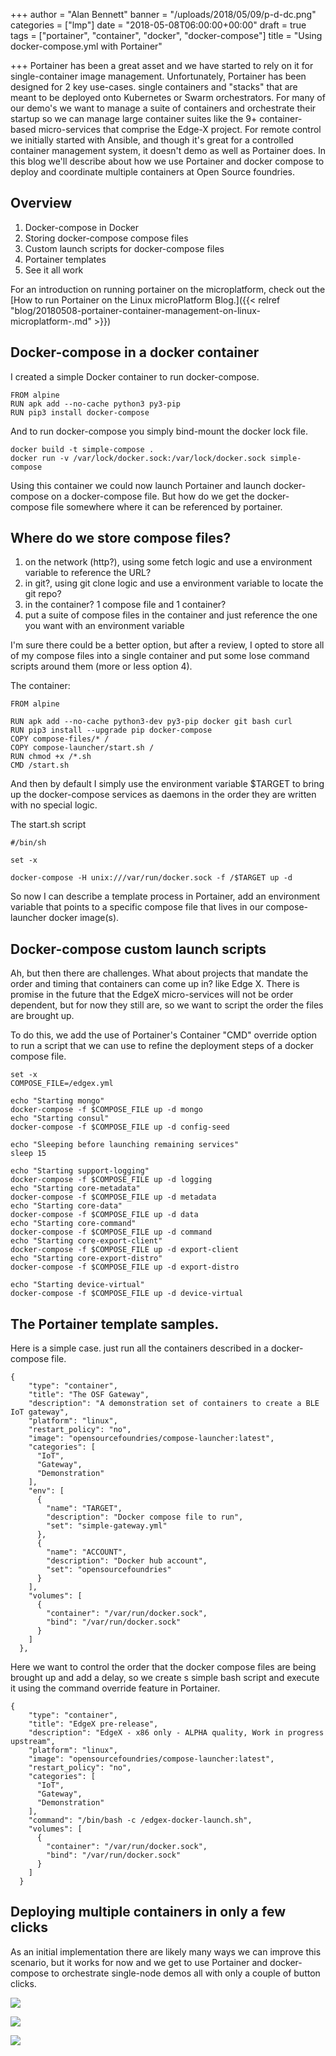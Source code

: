 +++
author = "Alan Bennett"
banner = "/uploads/2018/05/09/p-d-dc.png"
categories = ["lmp"]
date = "2018-05-08T06:00:00+00:00"
draft = true
tags = ["portainer", "container", "docker", "docker-compose"]
title = "Using docker-compose.yml with Portainer"

+++
Portainer has been a great asset and we have started to rely on it for single-container image management.  Unfortunately, Portainer has been designed for 2 key use-cases.  single containers and "stacks" that are meant to be deployed onto Kubernetes or Swarm orchestrators.  For many of our demo's we want to manage a suite of containers and orchestrate their startup so we can manage large container suites like the 9+ container-based micro-services that comprise the Edge-X project.  For remote control we initially started with Ansible, and though it's great for a controlled container management system, it doesn't demo as well as Portainer does.  In this blog we'll describe about how we use Portainer and docker compose to deploy and coordinate multiple containers at Open Source foundries.

<!-- More -->

## Overview

1. Docker-compose in Docker
2. Storing docker-compose compose files
3. Custom launch scripts for docker-compose files
4. Portainer templates
5. See it all work

For an introduction on running portainer on the microplatform, check out the \[How to run Portainer on the Linux microPlatform Blog.\]({{< relref "blog/20180508-portainer-container-management-on-linux-microplatform-.md" >}})

## Docker-compose in a docker container

I created a simple Docker container to run docker-compose.

    FROM alpine
    RUN apk add --no-cache python3 py3-pip
    RUN pip3 install docker-compose

And to run docker-compose you simply bind-mount the docker lock file.

    docker build -t simple-compose .
    docker run -v /var/lock/docker.sock:/var/lock/docker.sock simple-compose

Using this container we could now launch Portainer and launch docker-compose on a docker-compose file.  But how do we get the docker-compose file somewhere where it can be referenced by portainer.

## Where do we store compose files?

1. on the network (http?), using some fetch logic and use a environment variable to reference the URL?
2. in git?, using git clone logic and use a environment variable to locate the git repo?
3. in the container? 1 compose file and 1 container?
4. put a suite of compose files in the container and just reference the one you want with an environment variable

I'm sure there could be a better option, but after a review, I opted to store all of my compose files into a single container and put some lose command scripts around them (more or less option 4).

The container:

    FROM alpine
    
    RUN apk add --no-cache python3-dev py3-pip docker git bash curl
    RUN pip3 install --upgrade pip docker-compose
    COPY compose-files/* /
    COPY compose-launcher/start.sh /
    RUN chmod +x /*.sh
    CMD /start.sh

And then by default I simply use the environment variable $TARGET to bring up the docker-compose services as daemons in the order they are written with no special logic.

The start.sh script

    #/bin/sh
    
    set -x
    
    docker-compose -H unix:///var/run/docker.sock -f /$TARGET up -d

So now I can describe a template process in Portainer, add an environment variable that points to a specific compose file that lives in our compose-launcher docker image(s).

## Docker-compose custom launch scripts

Ah, but then there are challenges.  What about projects that mandate the order and timing that containers can come up in?  like Edge X.  There is promise in the future that the EdgeX micro-services will not be order dependent, but for now they still are, so we want to script the order the files are brought up.

To do this, we add the use of Portainer's Container "CMD" override option to run a script that we can use to refine the deployment steps of a docker compose file.

    set -x
    COMPOSE_FILE=/edgex.yml
    
    echo "Starting mongo"
    docker-compose -f $COMPOSE_FILE up -d mongo
    echo "Starting consul"
    docker-compose -f $COMPOSE_FILE up -d config-seed
    
    echo "Sleeping before launching remaining services"
    sleep 15
    
    echo "Starting support-logging"
    docker-compose -f $COMPOSE_FILE up -d logging
    echo "Starting core-metadata"
    docker-compose -f $COMPOSE_FILE up -d metadata
    echo "Starting core-data"
    docker-compose -f $COMPOSE_FILE up -d data
    echo "Starting core-command"
    docker-compose -f $COMPOSE_FILE up -d command
    echo "Starting core-export-client"
    docker-compose -f $COMPOSE_FILE up -d export-client
    echo "Starting core-export-distro"
    docker-compose -f $COMPOSE_FILE up -d export-distro
    
    echo "Starting device-virtual"
    docker-compose -f $COMPOSE_FILE up -d device-virtual

## The Portainer template samples.

Here is a simple case.  just run all the containers described in a docker-compose file.

    {
        "type": "container",
        "title": "The OSF Gateway",
        "description": "A demonstration set of containers to create a BLE IoT gateway",
        "platform": "linux",
        "restart_policy": "no",
        "image": "opensourcefoundries/compose-launcher:latest",
        "categories": [
          "IoT",
          "Gateway",
          "Demonstration"
        ],
        "env": [
          {
            "name": "TARGET",
            "description": "Docker compose file to run",
            "set": "simple-gateway.yml"
          },
          {
            "name": "ACCOUNT",
            "description": "Docker hub account",
            "set": "opensourcefoundries"
          }
        ],
        "volumes": [
          {
            "container": "/var/run/docker.sock",
            "bind": "/var/run/docker.sock"
          }
        ]
      },

Here we want to control the order that the docker compose files are being brought up and add a delay, so we create s simple bash script and execute it using the command override feature in Portainer.

    {
        "type": "container",
        "title": "EdgeX pre-release",
        "description": "EdgeX - x86 only - ALPHA quality, Work in progress upstream",
        "platform": "linux",
        "image": "opensourcefoundries/compose-launcher:latest",
        "restart_policy": "no",
        "categories": [
          "IoT",
          "Gateway",
          "Demonstration"
        ],
        "command": "/bin/bash -c /edgex-docker-launch.sh",
        "volumes": [
          {
            "container": "/var/run/docker.sock",
            "bind": "/var/run/docker.sock"
          }
        ]
      }

## Deploying multiple containers in only a few clicks

As an initial implementation there are likely many ways we can improve this scenario, but it works for now and we get to use Portainer and docker-compose to orchestrate single-node demos all with only a couple of button clicks.

![](/uploads/2018/05/09/Selecttemplate.png)

![](/uploads/2018/05/09/deployIoTGateway.png)

![](/uploads/2018/05/09/Itsagateway.png)